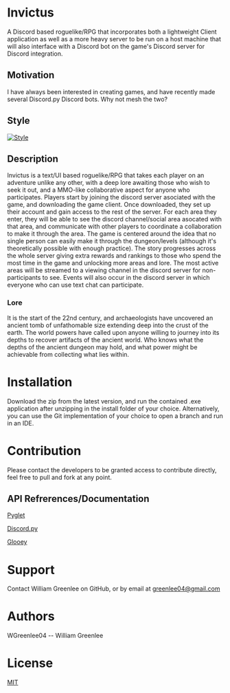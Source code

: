 # Invictus
A Discord based roguelike/RPG that incorporates both a lightweight Client application as well as a more heavy server to be run on a host machine that will also interface with a Discord bot on the game's Discord server for Discord integration.

## Motivation
I have always been interested in creating games, and have recently made several Discord.py Discord bots. Why not mesh the two?

## Style
[![Style](https://img.shields.io/badge/code%20style-standard-brightgreen.svg?style=flat)](https://www.python.org/dev/peps/pep-0008/)

## Description
Invictus is a text/UI based roguelike/RPG that takes each player on an adventure unlike any other, with a deep lore awaiting those who wish to seek it out, and a MMO-like collaborative aspect for anyone who participates. Players start by joining the discord server asociated with the game, and downloading the game client. Once downloaded, they set up their account and gain access to the rest of the server. For each area they enter, they will be able to see the discord channel/social area asocated with that area, and communicate with other players to coordinate a collaboration to make it through the area. The game is centered around the idea that no single person can easily make it through the dungeon/levels (although it's theoretically possible with enough practice). The story progresses across the whole server giving extra rewards and rankings to those who spend the most time in the game and unlocking more areas and lore. The most active areas will be streamed to a viewing channel in the discord server for non-participants to see. Events will also occur in the discord server in which everyone who can use text chat can participate.

### Lore
It is the start of the 22nd century, and archaeologists have uncovered an ancient tomb of unfathomable size extending deep into the crust of the earth. The world powers have called upon anyone willing to journey into its depths to recover artifacts of the ancient world. Who knows what the depths of the ancient dungeon may hold, and what power might be achievable from collecting what lies within.

# Installation
Download the zip from the latest version, and run the contained .exe application after unzipping in the install folder of your choice. Alternatively, you can use the Git implementation of your choice to open a branch and run in an IDE.

# Contribution
Please contact the developers to be granted access to contribute directly, feel free to pull and fork at any point.

## API Refrerences/Documentation
[Pyglet](https://pyglet.readthedocs.io/en/latest/programming_guide/quickstart.html)

[Discord.py](https://discordpy.readthedocs.io/en/latest/)

[Glooey](https://glooey.readthedocs.io/en/latest/)

# Support
Contact William Greenlee on GitHub, or by email at greenlee04@gmail.com

# Authors
WGreenlee04 -- William Greenlee

# License
[MIT](https://choosealicense.com/licenses/mit/)
